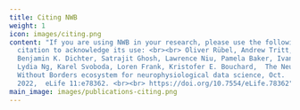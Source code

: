 ```yaml
---
title: Citing NWB
weight: 1
icon: images/citing.png
content: "If you are using NWB in your research, please use the following
  citation to acknowledge its use: <br><br> Oliver Rübel, Andrew Tritt, Ryan Ly,
  Benjamin K. Dichter, Satrajit Ghosh, Lawrence Niu, Pamela Baker, Ivan Soltesz,
  Lydia Ng, Karel Svoboda, Loren Frank, Kristofer E. Bouchard,  The Neurodata
  Without Borders ecosystem for neurophysiological data science, Oct.
  2022,  eLife 11:e78362. <br><br> https://doi.org/10.7554/eLife.78362"
main_image: images/publications-citing.png
---
```

